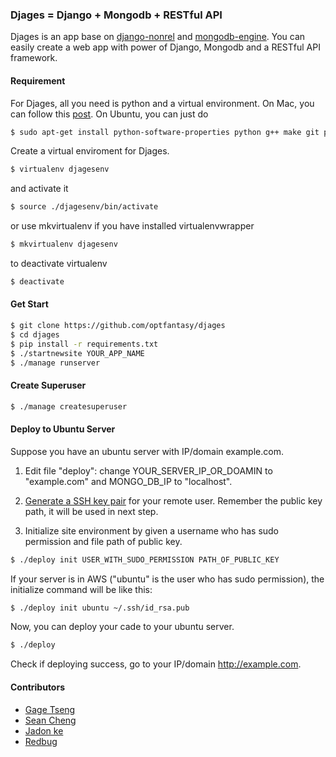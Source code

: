 ### Djages = Django + Mongodb + RESTful API
Djages is an app base on [django-nonrel](https://github.com/django-nonrel/django) and [mongodb-engine](https://github.com/django-nonrel/mongodb-engine). You can easily create a web app with power of Django, Mongodb and a RESTful API framework.

#### Requirement
For Djages, all you need is python and a virtual environment. 
On Mac, you can follow this [post](http://www.thisisthegreenroom.com/2011/installing-python-numpy-scipy-matplotlib-and-ipython-on-lion/#python).
On Ubuntu, you can just do

````bash
$ sudo apt-get install python-software-properties python g++ make git python-pip python-virtualenv python-imaging build-essential python-dev libxml2-dev libxslt-dev python-lxml libssl-dev libpam0g-dev nginx apache2
````

Create a virtual enviroment for Djages.

````bash
$ virtualenv djagesenv
````

and activate it

````bash
$ source ./djagesenv/bin/activate
````

or use mkvirtualenv if you have installed virtualenvwrapper

````bash
$ mkvirtualenv djagesenv
````

to deactivate virtualenv

````bash
$ deactivate
````

#### Get Start
````bash
$ git clone https://github.com/optfantasy/djages
$ cd djages
$ pip install -r requirements.txt
$ ./startnewsite YOUR_APP_NAME
$ ./manage runserver
````

#### Create Superuser
````bash
$ ./manage createsuperuser
````

#### Deploy to Ubuntu Server
Suppose you have an ubuntu server with IP/domain example.com.

1) Edit file "deploy": change YOUR_SERVER_IP_OR_DOAMIN to "example.com" and MONGO_DB_IP to "localhost".

2) [Generate a SSH key pair](https://help.github.com/articles/generating-ssh-keys) for your remote user. Remember the public key path, it will be used in next step.

3) Initialize site environment by given a username who has sudo permission and file path of public key.
````bash
$ ./deploy init USER_WITH_SUDO_PERMISSION PATH_OF_PUBLIC_KEY
````

If your server is in AWS ("ubuntu" is the user who has sudo permission), the initialize command will be like this:
````bash
$ ./deploy init ubuntu ~/.ssh/id_rsa.pub
````

Now, you can deploy your cade to your ubuntu server.
````bash
$ ./deploy
````

Check if deploying success, go to your IP/domain http://example.com.


#### Contributors
* [Gage Tseng](https://github.com/gage/)
* [Sean Cheng](https://github.com/sainteye/)
* [Jadon ke](https://github.com/jasonke/)
* [Redbug](https://github.com/redbug/)
